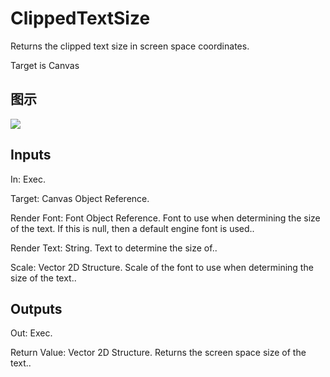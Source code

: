 # ClippedTextSize

Returns the clipped text size in screen space coordinates.

Target is Canvas

## 图示

![]($-20221218-18143484.png)

## Inputs

In: Exec.

Target: Canvas Object Reference.

Render Font: Font Object Reference. Font to use when determining the size of the text. If this is null, then a default engine font is used..

Render Text: String. Text to determine the size of..

Scale: Vector 2D Structure. Scale of the font to use when determining the size of the text..  

## Outputs

Out: Exec.

Return Value: Vector 2D Structure. Returns the screen space size of the text..

